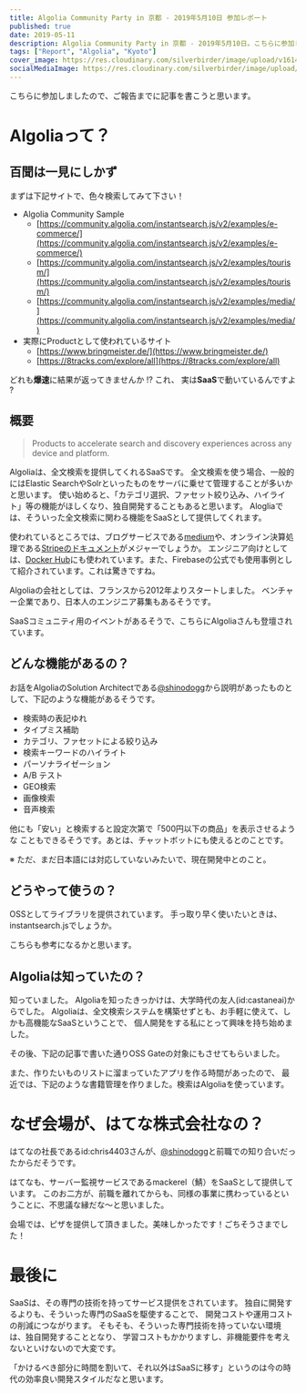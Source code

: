 ```yaml
---
title: Algolia Community Party in 京都 - 2019年5月10日 参加レポート
published: true
date: 2019-05-11
description: Algolia Community Party in 京都 - 2019年5月10日。こちらに参加しましたので、ご報告までに記事を書こうと思います。
tags: ["Report", "Algolia", "Kyoto"]
cover_image: https://res.cloudinary.com/silverbirder/image/upload/v1614431407/silver-birder.github.io/blog/Algolia_Community_Party_in_Kyoto_2019_5_10.png
socialMediaImage: https://res.cloudinary.com/silverbirder/image/upload/v1614431407/silver-birder.github.io/blog/Algolia_Community_Party_in_Kyoto_2019_5_10.png
---
```


<ogp-me src="https://algolia.connpass.com/event/128524/"></ogp-me>

こちらに参加しましたので、ご報告までに記事を書こうと思います。

<!--  TODO: TOC -->

# Algoliaって？
## 百聞は一見にしかず

まずは下記サイトで、色々検索してみて下さい！

* Algolia Community Sample
  * [https://community.algolia.com/instantsearch.js/v2/examples/e-commerce/](https://community.algolia.com/instantsearch.js/v2/examples/e-commerce/)
  * [https://community.algolia.com/instantsearch.js/v2/examples/tourism/](https://community.algolia.com/instantsearch.js/v2/examples/tourism/)
  * [https://community.algolia.com/instantsearch.js/v2/examples/media/](https://community.algolia.com/instantsearch.js/v2/examples/media/)
* 実際にProductとして使われているサイト
  * [https://www.bringmeister.de/](https://www.bringmeister.de/)
  * [https://8tracks.com/explore/all](https://8tracks.com/explore/all)


どれも**爆速**に結果が返ってきませんか !? 
これ、 実は**SaaS**で動いているんですよ ?

## 概要

<ogp-me src="https://www.algolia.com/"></ogp-me>

> Products to accelerate search and discovery experiences across any device and platform.

Algoliaは、全文検索を提供してくれるSaaSです。
全文検索を使う場合、一般的にはElastic SearchやSolrといったものをサーバに乗せて管理することが多いかと思います。
使い始めると、「カテゴリ選択、ファセット絞り込み、ハイライト」等の機能がほしくなり、独自開発することもあると思います。
Alogliaでは、そういった全文検索に関わる機能をSaaSとして提供してくれます。

使われているところでは、ブログサービスである[medium](https://medium.com/)や、オンライン決算処理である[Stripeのドキュメント](https://stripe.com/docs/api)がメジャーでしょうか。
エンジニア向けとしては、[Docker Hub](https://hub.docker.com/)にも使われています。また、Firebaseの公式でも使用事例として紹介されています。これは驚きですね。

<ogp-me src="https://firebase.google.com/docs/firestore/solutions/search?hl=ja"></ogp-me>

Algoliaの会社としては、フランスから2012年よりスタートしました。
ベンチャー企業であり、日本人のエンジニア募集もあるそうです。

SaaSコミュニティ用のイベントがあるそうで、こちらにAlgoliaさんも登壇されています。

<ogp-me src="https://www.saastr.com/"></ogp-me>

<ogp-me src="https://www.saastr.com/watch-the-saastr-masterclass-from-0-to-10m-in-arr-from-algolia-in-paris-video/"></ogp-me>

## どんな機能があるの？

お話をAlgoliaのSolution Architectである[@shinodogg](https://twitter.com/shinodogg)から説明があったものとして、下記のような機能があるそうです。

* 検索時の表記ゆれ
* タイプミス補助
* カテゴリ、ファセットによる絞り込み
* 検索キーワードのハイライト
* パーソナライゼーション
* A/B テスト
* GEO検索
* 画像検索
* 音声検索

他にも「安い」と検索すると設定次第で「500円以下の商品」を表示させるような
こともできるそうです。あとは、チャットボットにも使えるとのことです。

※ ただ、まだ日本語には対応していないみたいで、現在開発中とのこと。

## どうやって使うの？

<ogp-me src="https://github.com/algolia"></ogp-me>
OSSとしてライブラリを提供されています。
手っ取り早く使いたいときは、instantsearch.jsでしょうか。

<ogp-me src="https://community.algolia.com"></ogp-me>

こちらも参考になるかと思います。

## Algoliaは知っていたの？

知っていました。
Algoliaを知ったきっかけは、大学時代の友人(id:castaneai)からでした。
Algoliaは、全文検索システムを構築せずとも、お手軽に使えて、しかも高機能なSaaSということで、
個人開発をする私にとって興味を持ち始めました。

その後、下記の記事で書いた通りOSS Gateの対象にもさせてもらいました。

<ogp-me src="https://tech-blog.monotaro.com/entry/2018/10/17/115442"></ogp-me>

また、作りたいものリストに溜まっていたアプリを作る時間があったので、
最近では、下記のような書籍管理を作りました。検索はAlgoliaを使っています。

<ogp-me src="https://github.com/silverbirder/book-store-vue"></ogp-me>

# なぜ会場が、はてな株式会社なの？
はてなの社長であるid:chris4403さんが、[@shinodogg](https://twitter.com/shinodogg)と前職での知り合いだったからだそうです。

<ogp-me src="https://mackerel.io/ja/"></ogp-me>

はてなも、サーバー監視サービスであるmackerel（鯖）をSaaSとして提供しています。
このお二方が、前職を離れてからも、同様の事業に携わっているということに、不思議な縁だな〜と思いました。

会場では、ピザを提供して頂きました。美味しかったです！ごちそうさまでした！

<o-embed src="https://twitter.com/silver_birder/status/1126841269097865216?s=20" height="400px"></o-embed>

# 最後に
SaaSは、その専門の技術を持ってサービス提供をされています。
独自に開発するよりも、そういった専門のSaaSを駆使することで、
開発コストや運用コストの削減につながります。
そもそも、そういった専門技術を持っていない環境は、独自開発することとなり、
学習コストもかかりますし、非機能要件を考えないといけないので大変です。

「かけるべき部分に時間を割いて、それ以外はSaaSに移す」というのは今の時代の効率良い開発スタイルだなと思います。
